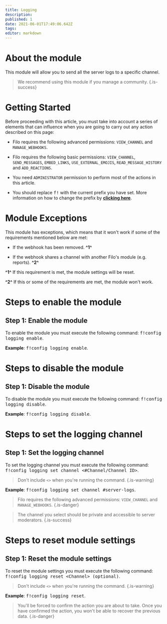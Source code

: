 ```yaml
---
title: Logging
description:
published: 1
date: 2021-06-01T17:49:06.642Z
tags:
editor: markdown
---
```


# About the module

This module will allow you to send all the server logs to a specific channel.

> We recommend using this module if you manage a community.
{.is-success}

# Getting Started

Before proceeding with this article, you must take into account a series of elements that can influence when you are going to carry out any action described on this page:

- Filo requires the following advanced permissions: ``VIEW_CHANNEL`` and ``MANAGE_WEBHOOKS``.

- Filo requires the following basic permissions: ``VIEW_CHANNEL``, ``SEND_MESSAGES``, ``EMBED_LINKS``, ``USE_EXTERNAL_EMOJIS``, ``READ_MESSAGE_HISTORY`` and ``ADD_REACTIONS``.

- You need ``ADMINISTRATOR`` permission to perform most of the actions in this article.

- You should replace <kbd>f!</kbd> with the current prefix you have set. More information on how to change the prefix by **[clicking here](en/modules/prefix)**.

# Module Exceptions

This module has exceptions, which means that it won't work if some of the requirements mentioned below are met:

- If the webhook has been removed. **^1^**

- If the webhook shares a channel with another Filo's module (e.g. reports). **^2^**

**^1^** If this requirement is met, the module settings will be reset.

**^2^** If this or some of the requirements are met, the module won't work.

# Steps to enable the module

## **Step 1**: Enable the module

To enable the module you must execute the following command: <kbd>f!config logging enable</kbd>.

**Example**: <kbd>f!config logging enable</kbd>.

# Steps to disable the module

## **Step 1**: Disable the module

To disable the module you must execute the following command: <kbd>f!config logging disable</kbd>.

**Example**: <kbd>f!config logging disable</kbd>.

# Steps to set the logging channel

## **Step 1**: Set the logging channel

To set the logging channel you must execute the following command: <kbd>f!config logging set channel \<#Channel/Channel ID></kbd>.

> Don't include ``<>`` when you're running the command.
{.is-warning}

**Example**: <kbd>f!config logging set channel #server-logs</kbd>.

> Filo requires the following advanced permissions: ``VIEW_CHANNEL`` and ``MANAGE_WEBHOOKS``.
{.is-danger}

> The channel you select should be private and accessible to server moderators.
{.is-success}

# Steps to reset module settings

## **Step 1**: Reset the module settings

To reset the module settings you must execute the following command: <kbd>f!config logging reset \<Channel> (optional)</kbd>.

> Don't include ``<>`` when you're running the command.
{.is-warning}

**Example**: <kbd>f!config logging reset</kbd>.

> You'll be forced to confirm the action you are about to take. Once you have confirmed the action, you won't be able to recover the previous data.
{.is-danger}
